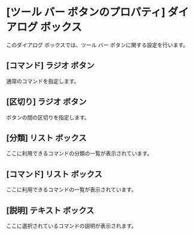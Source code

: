 # \[ツール バー ボタンのプロパティ\] ダイアログ ボックス

このダイアログ ボックスでは、ツール バー ボタンに関する設定を行います。

## \[コマンド\] ラジオ ボタン

通常のコマンドを指定します。

## \[区切り\] ラジオ ボタン

ボタンの間の区切りを指定します。

## \[分類\] リスト ボックス

ここに利用できるコマンドの分類の一覧が表示されています。

## \[コマンド\] リスト ボックス

ここに利用できるコマンドの一覧が表示されています。

## \[説明\] テキスト ボックス

ここに選択されているコマンドの説明が表示されます。

